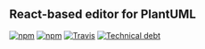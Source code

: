 ## React-based editor for PlantUML

[![npm](https://img.shields.io/npm/v/arkit-editor.svg?label=%20&style=flat-square)](https://www.npmjs.com/package/arkit-editor)
[![npm](https://img.shields.io/npm/dw/arkit-editor.svg?style=flat-square)](https://www.npmjs.com/package/arkit-editor)
[![Travis](https://img.shields.io/travis/dyatko/arkit-editor.svg?style=flat-square)](https://travis-ci.org/dyatko/arkit-editor)
[![Technical debt](https://img.shields.io/codeclimate/tech-debt/dyatko/arkit-editor.svg?style=flat-square)](https://codeclimate.com/github/dyatko/arkit-editor/issues)
